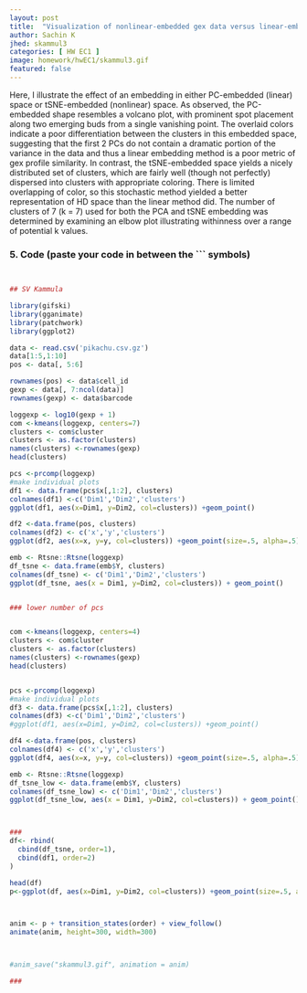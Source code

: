 ```yaml
---
layout: post
title:  "Visualization of nonlinear-embedded gex data versus linear-embedded gex data"
author: Sachin K
jhed: skammul3
categories: [ HW EC1 ]
image: homework/hwEC1/skammul3.gif
featured: false
---
```


Here, I illustrate the effect of an embedding in either PC-embedded (linear) space or tSNE-embedded (nonlinear) space. As observed, the PC-embedded shape resembles a volcano plot, with prominent spot placement along two emerging buds from a single vanishing point. The overlaid colors indicate a poor differentiation between the clusters in this embedded space, suggesting that the first 2 PCs do not contain a dramatic portion of the variance in the data and thus a linear embedding method is a poor metric of gex profile similarity. In contrast, the tSNE-embedded space yields a nicely distributed set of clusters, which are fairly well (though not perfectly) dispersed into clusters with appropriate coloring.  There is limited overlapping of color, so this stochastic method yielded a better representation of HD space than the linear method did. The number of clusters of 7 (k = 7) used for both the PCA and tSNE embedding was determined by examining an elbow plot illustrating withinness over a range of potential k values.




### 5. Code (paste your code in between the ``` symbols)

```r


## SV Kammula

library(gifski)
library(gganimate)
library(patchwork)
library(ggplot2)

data <- read.csv('pikachu.csv.gz')
data[1:5,1:10]
pos <- data[, 5:6]

rownames(pos) <- data$cell_id
gexp <- data[, 7:ncol(data)]
rownames(gexp) <- data$barcode

loggexp <- log10(gexp + 1)
com <-kmeans(loggexp, centers=7)
clusters <- com$cluster
clusters <- as.factor(clusters)
names(clusters) <-rownames(gexp)
head(clusters)

pcs <-prcomp(loggexp)
#make individual plots
df1 <- data.frame(pcs$x[,1:2], clusters)
colnames(df1) <-c('Dim1','Dim2','clusters')
ggplot(df1, aes(x=Dim1, y=Dim2, col=clusters)) +geom_point()

df2 <-data.frame(pos, clusters)
colnames(df2) <- c('x','y','clusters')
ggplot(df2, aes(x=x, y=y, col=clusters)) +geom_point(size=.5, alpha=.5)

emb <- Rtsne::Rtsne(loggexp)
df_tsne <- data.frame(emb$Y, clusters)
colnames(df_tsne) <- c('Dim1','Dim2','clusters')
ggplot(df_tsne, aes(x = Dim1, y=Dim2, col=clusters)) + geom_point()


### lower number of pcs


com <-kmeans(loggexp, centers=4)
clusters <- com$cluster
clusters <- as.factor(clusters)
names(clusters) <-rownames(gexp)
head(clusters)


pcs <-prcomp(loggexp)
#make individual plots
df3 <- data.frame(pcs$x[,1:2], clusters)
colnames(df3) <-c('Dim1','Dim2','clusters')
#ggplot(df1, aes(x=Dim1, y=Dim2, col=clusters)) +geom_point()

df4 <-data.frame(pos, clusters)
colnames(df4) <- c('x','y','clusters')
ggplot(df4, aes(x=x, y=y, col=clusters)) +geom_point(size=.5, alpha=.5)

emb <- Rtsne::Rtsne(loggexp)
df_tsne_low <- data.frame(emb$Y, clusters)
colnames(df_tsne_low) <- c('Dim1','Dim2','clusters')
ggplot(df_tsne_low, aes(x = Dim1, y=Dim2, col=clusters)) + geom_point()



###
df<- rbind(
  cbind(df_tsne, order=1),
  cbind(df1, order=2)
)

head(df)
p<-ggplot(df, aes(x=Dim1, y=Dim2, col=clusters)) +geom_point(size=.5, alpha=.5)



anim <- p + transition_states(order) + view_follow()
animate(anim, height=300, width=300)



#anim_save("skammul3.gif", animation = anim)

###
```

